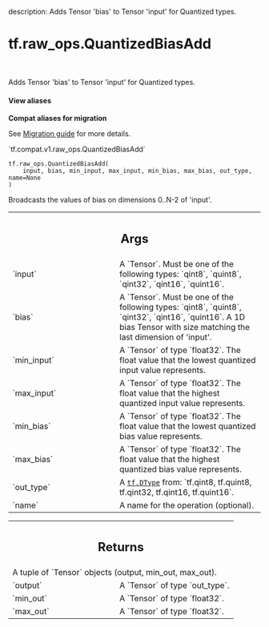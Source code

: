 description: Adds Tensor 'bias' to Tensor 'input' for Quantized types.

<div itemscope itemtype="http://developers.google.com/ReferenceObject">
<meta itemprop="name" content="tf.raw_ops.QuantizedBiasAdd" />
<meta itemprop="path" content="Stable" />
</div>

# tf.raw_ops.QuantizedBiasAdd

<!-- Insert buttons and diff -->

<table class="tfo-notebook-buttons tfo-api nocontent" align="left">

</table>



Adds Tensor 'bias' to Tensor 'input' for Quantized types.

<section class="expandable">
  <h4 class="showalways">View aliases</h4>
  <p>
<b>Compat aliases for migration</b>
<p>See
<a href="https://www.tensorflow.org/guide/migrate">Migration guide</a> for
more details.</p>
<p>`tf.compat.v1.raw_ops.QuantizedBiasAdd`</p>
</p>
</section>

<pre class="devsite-click-to-copy prettyprint lang-py tfo-signature-link">
<code>tf.raw_ops.QuantizedBiasAdd(
    input, bias, min_input, max_input, min_bias, max_bias, out_type, name=None
)
</code></pre>



<!-- Placeholder for "Used in" -->

Broadcasts the values of bias on dimensions 0..N-2 of 'input'.

<!-- Tabular view -->
 <table class="responsive fixed orange">
<colgroup><col width="214px"><col></colgroup>
<tr><th colspan="2"><h2 class="add-link">Args</h2></th></tr>

<tr>
<td>
`input`
</td>
<td>
A `Tensor`. Must be one of the following types: `qint8`, `quint8`, `qint32`, `qint16`, `quint16`.
</td>
</tr><tr>
<td>
`bias`
</td>
<td>
A `Tensor`. Must be one of the following types: `qint8`, `quint8`, `qint32`, `qint16`, `quint16`.
A 1D bias Tensor with size matching the last dimension of 'input'.
</td>
</tr><tr>
<td>
`min_input`
</td>
<td>
A `Tensor` of type `float32`.
The float value that the lowest quantized input value represents.
</td>
</tr><tr>
<td>
`max_input`
</td>
<td>
A `Tensor` of type `float32`.
The float value that the highest quantized input value represents.
</td>
</tr><tr>
<td>
`min_bias`
</td>
<td>
A `Tensor` of type `float32`.
The float value that the lowest quantized bias value represents.
</td>
</tr><tr>
<td>
`max_bias`
</td>
<td>
A `Tensor` of type `float32`.
The float value that the highest quantized bias value represents.
</td>
</tr><tr>
<td>
`out_type`
</td>
<td>
A <a href="../../tf/dtypes/DType.md"><code>tf.DType</code></a> from: `tf.qint8, tf.quint8, tf.qint32, tf.qint16, tf.quint16`.
</td>
</tr><tr>
<td>
`name`
</td>
<td>
A name for the operation (optional).
</td>
</tr>
</table>



<!-- Tabular view -->
 <table class="responsive fixed orange">
<colgroup><col width="214px"><col></colgroup>
<tr><th colspan="2"><h2 class="add-link">Returns</h2></th></tr>
<tr class="alt">
<td colspan="2">
A tuple of `Tensor` objects (output, min_out, max_out).
</td>
</tr>
<tr>
<td>
`output`
</td>
<td>
A `Tensor` of type `out_type`.
</td>
</tr><tr>
<td>
`min_out`
</td>
<td>
A `Tensor` of type `float32`.
</td>
</tr><tr>
<td>
`max_out`
</td>
<td>
A `Tensor` of type `float32`.
</td>
</tr>
</table>

